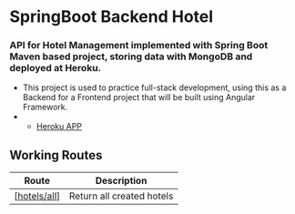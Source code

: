 # SpringBoot Backend Hotel
### API for Hotel Management implemented with Spring Boot Maven based project, storing data with MongoDB and deployed at Heroku.

- This project is used to practice full-stack development, using this as a Backend for a Frontend project that will be built using Angular Framework.
- - [Heroku APP](https://springbootbackendhotel.herokuapp.com/)

## Working Routes
| Route | Description |
|-------|-------------|
| [[hotels/all](https://springbootbackendhotel.herokuapp.com/hotels/all)] | Return all created hotels |
